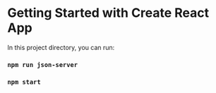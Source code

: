 # Getting Started with Create React App

In this project directory, you can run:

### `npm run json-server`

### `npm start`


